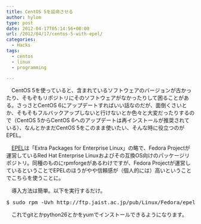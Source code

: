 ```yaml
---
title: CentOS 5を延命させる
author: hylom
type: post
date: 2012-04-17T05:14:56+00:00
url: /2012/04/17/centos-5-with-epel/
categories:
  - Hacks
tags:
  - centos
  - linux
  - programming

---
```

　CentOS 5を使っていると、含まれているソフトウェアのバージョンが古かったり、そもぞもリポジトリにそのソフトウェアがなかったりして困ることがある。さっさとCentOS 6にアップデートすればいい話なのだが、面倒くさいとか、そもそもフルバックアップしないと行けないとか色々と大変だったりするので（CentOS 5からCentOS 6へのアップデートは再インストールが推奨されている）、なんとかまだCentOS 5をこのまま使いたい、そんな時に役立つのがEPEL。

　[EPEL][1]は「Extra Packages for Enterprise Linux」の略で、Fedora Projectが運営しているRed Hat Enterprise Linuxおよびその互換OS向けのパッケージリポジトリ。同種のものにrpmforgeがあるわけですが、Fedora Projectが運営しているということでEPELのほうがやや信頼感が（個人的には）高いということでこちらを使うことに。

　導入方法は簡単。以下を実行するだけ。

<pre>$ sudo rpm -Uvh http://ftp.jaist.ac.jp/pub/Linux/Fedora/epel/5/i386/epel-release-5-4.noarch.rpm
</pre>

　これでgitとかpython26とかをyumでインストールできるようになります。

 [1]: http://fedoraproject.org/wiki/EPEL/FAQ